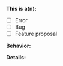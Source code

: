 <!-- Thanks for filing an issue! Before submitting, please fill in the following information. -->

<!--Required Information-->

**This is a(n):**
<!-- choose one by changing [ ] to [x] -->
- [ ] Error				<!-- Something broke -->
- [ ] Bug				<!-- Something didn't happen as expected -->
- [ ] Feature proposal	<!-- I have an idea to share -->

<!-- Optional but helpful information -->

**Behavior:**
<!-- Details of what happened -->

**Details:**
<!-- Details of what you did when it happened -->
<!-- Or if proposal, what your idea is -->
